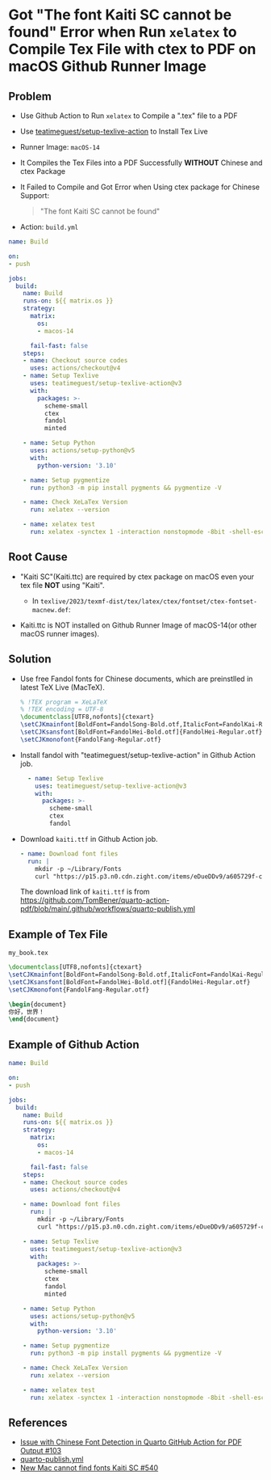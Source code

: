 # Got "The font Kaiti SC cannot be found" Error when Run `xelatex` to Compile Tex File with ctex to PDF on macOS Github Runner Image

## Problem
* Use Github Action to Run `xelatex` to Compile a ".tex" file to a PDF
* Use [teatimeguest/setup-texlive-action](https://github.com/teatimeguest/setup-texlive-action) to Install Tex Live
* Runner Image: `macOS-14`
* It Compiles the Tex Files into a PDF Successfully **WITHOUT** Chinese and ctex Package
* It Failed to Compile and Got Error when Using ctex package for Chinese Support: 
  > "The font Kaiti SC cannot be found"

* Action: `build.yml`

```yml
name: Build

on:
- push

jobs:
  build:
    name: Build
    runs-on: ${{ matrix.os }}
    strategy:
      matrix:
        os:
        - macos-14

      fail-fast: false
    steps:
    - name: Checkout source codes
      uses: actions/checkout@v4
    - name: Setup Texlive
      uses: teatimeguest/setup-texlive-action@v3
      with:
        packages: >-
          scheme-small
          ctex
          fandol
          minted

    - name: Setup Python
      uses: actions/setup-python@v5
      with:
        python-version: '3.10' 

    - name: Setup pygmentize
      run: python3 -m pip install pygments && pygmentize -V

    - name: Check XeLaTex Version
      run: xelatex --version

    - name: xelatex test
      run: xelatex -synctex 1 -interaction nonstopmode -8bit -shell-escape my_book.tex
```

## Root Cause
* "Kaiti SC"(Kaiti.ttc) are required by ctex package on macOS even your tex file **NOT** using "Kaiti".
  * In `texlive/2023/texmf-dist/tex/latex/ctex/fontset/ctex-fontset-macnew.def`:

* Kaiti.ttc is NOT installed on Github Runner Image of macOS-14(or other macOS runner images).

## Solution
* Use free Fandol fonts for Chinese documents, which are preinstlled in latest TeX Live (MacTeX).

  ```latex
  % !TEX program = XeLaTeX
  % !TEX encoding = UTF-8
  \documentclass[UTF8,nofonts]{ctexart}
  \setCJKmainfont[BoldFont=FandolSong-Bold.otf,ItalicFont=FandolKai-Regular.otf]{FandolSong-Regular.otf}
  \setCJKsansfont[BoldFont=FandolHei-Bold.otf]{FandolHei-Regular.otf}
  \setCJKmonofont{FandolFang-Regular.otf}
  ```

* Install fandol with "teatimeguest/setup-texlive-action" in Github Action job.

  ```yml
    - name: Setup Texlive
      uses: teatimeguest/setup-texlive-action@v3
      with:
        packages: >-
          scheme-small
          ctex
          fandol
  ```

* Download `kaiti.ttf` in Github Action job.

  ```yml
  - name: Download font files
    run: |
      mkdir -p ~/Library/Fonts
      curl "https://p15.p3.n0.cdn.zight.com/items/eDueDDv9/a605729f-c1d2-4131-b805-e870615b43aa.ttc" -o ~/Library/Fonts/Kaiti.ttc
  ```

  The download link of `kaiti.ttf` is from <https://github.com/TomBener/quarto-action-pdf/blob/main/.github/workflows/quarto-publish.yml>

## Example of Tex File
`my_book.tex`

```latex
\documentclass[UTF8,nofonts]{ctexart}
\setCJKmainfont[BoldFont=FandolSong-Bold.otf,ItalicFont=FandolKai-Regular.otf]{FandolSong-Regular.otf}
\setCJKsansfont[BoldFont=FandolHei-Bold.otf]{FandolHei-Regular.otf}
\setCJKmonofont{FandolFang-Regular.otf}

\begin{document}
你好，世界！
\end{document}
```

## Example of Github Action
```yml
name: Build

on:
- push

jobs:
  build:
    name: Build
    runs-on: ${{ matrix.os }}
    strategy:
      matrix:
        os:
        - macos-14

      fail-fast: false
    steps:
    - name: Checkout source codes
      uses: actions/checkout@v4

    - name: Download font files
      run: |
        mkdir -p ~/Library/Fonts
        curl "https://p15.p3.n0.cdn.zight.com/items/eDueDDv9/a605729f-c1d2-4131-b805-e870615b43aa.ttc" -o ~/Library/Fonts/Kaiti.ttc

    - name: Setup Texlive
      uses: teatimeguest/setup-texlive-action@v3
      with:
        packages: >-
          scheme-small
          ctex
          fandol
          minted

    - name: Setup Python
      uses: actions/setup-python@v5
      with:
        python-version: '3.10' 

    - name: Setup pygmentize
      run: python3 -m pip install pygments && pygmentize -V

    - name: Check XeLaTex Version
      run: xelatex --version

    - name: xelatex test
      run: xelatex -synctex 1 -interaction nonstopmode -8bit -shell-escape my_book.tex
```

## References
* [Issue with Chinese Font Detection in Quarto GitHub Action for PDF Output #103](https://github.com/quarto-dev/quarto-actions/issues/103)
* [quarto-publish.yml](https://github.com/TomBener/quarto-action-pdf/blob/main/.github/workflows/quarto-publish.yml)
* [New Mac cannot find fonts Kaiti SC #540](https://github.com/CTeX-org/ctex-kit/issues/540)
